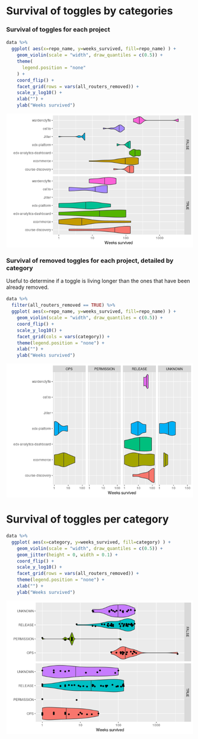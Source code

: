 Survival of toggles by categories
================

### Survival of toggles for each project

``` r
data %>%
  ggplot( aes(x=repo_name, y=weeks_survived, fill=repo_name) ) +
    geom_violin(scale = "width", draw_quantiles = c(0.5)) +
    theme(
      legend.position = "none"
    ) +
    coord_flip() +
    facet_grid(rows = vars(all_routers_removed)) +
    scale_y_log10() +
    xlab("") +
    ylab("Weeks survived")
```

![](categories_files/figure-gfm/unnamed-chunk-1-1.png)<!-- -->

### Survival of removed toggles for each project, detailed by category

Useful to determine if a toggle is living longer than the ones that have
been already removed.

``` r
data %>%
  filter(all_routers_removed == TRUE) %>%
  ggplot( aes(x=repo_name, y=weeks_survived, fill=repo_name) ) +
    geom_violin(scale = "width", draw_quantiles = c(0.5)) +
    coord_flip() +
    scale_y_log10() +
    facet_grid(cols = vars(category)) +
    theme(legend.position = "none") +
    xlab("") +
    ylab("Weeks survived")
```

![](categories_files/figure-gfm/unnamed-chunk-2-1.png)<!-- -->

# Survival of toggles per category

``` r
data %>%
  ggplot( aes(x=category, y=weeks_survived, fill=category) ) +
    geom_violin(scale = "width", draw_quantiles = c(0.5)) +
    geom_jitter(height = 0, width = 0.1) +
    coord_flip() +
    scale_y_log10() +
    facet_grid(rows = vars(all_routers_removed)) +
    theme(legend.position = "none") +
    xlab("") +
    ylab("Weeks survived")
```

![](categories_files/figure-gfm/unnamed-chunk-3-1.png)<!-- -->
